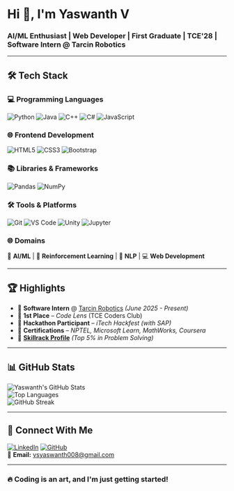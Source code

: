 # Hi 👋, I'm Yaswanth V  
### **AI/ML Enthusiast | Web Developer | First Graduate | TCE'28 | Software Intern @ Tarcin Robotics**  

---

## 🛠️ **Tech Stack**  

### **💻 Programming Languages**  
![Python](https://img.shields.io/badge/Python-3776AB?logo=python&logoColor=white)
![Java](https://img.shields.io/badge/Java-ED8B00?logo=java&logoColor=white)
![C++](https://img.shields.io/badge/C++-00599C?logo=c%2B%2B&logoColor=white)
![C#](https://img.shields.io/badge/C%23-239120?logo=c-sharp&logoColor=white)
![JavaScript](https://img.shields.io/badge/JavaScript-F7DF1E?logo=javascript&logoColor=black)

### **🌐 Frontend Development**  
![HTML5](https://img.shields.io/badge/HTML5-E34F26?logo=html5&logoColor=white)
![CSS3](https://img.shields.io/badge/CSS3-1572B6?logo=css3&logoColor=white)
![Bootstrap](https://img.shields.io/badge/Bootstrap-7952B3?logo=bootstrap&logoColor=white)

### **📚 Libraries & Frameworks**  
![Pandas](https://img.shields.io/badge/Pandas-150458?logo=pandas&logoColor=white)
![NumPy](https://img.shields.io/badge/NumPy-013243?logo=numpy&logoColor=white)

### **🛠️ Tools & Platforms**  
![Git](https://img.shields.io/badge/Git-F05032?logo=git&logoColor=white)
![VS Code](https://img.shields.io/badge/VS_Code-007ACC?logo=visual-studio-code&logoColor=white)
![Unity](https://img.shields.io/badge/Unity-000000?logo=unity&logoColor=white)
![Jupyter](https://img.shields.io/badge/Jupyter-F37626?logo=jupyter&logoColor=white)

### **🌐 Domains**  
🤖 **AI/ML** | 🧠 **Reinforcement Learning** | 📝 **NLP** | 💻 **Web Development**  

---

## 🏆 **Highlights**  

- 💼 **Software Intern** @ [Tarcin Robotics](https://tarcinrobotics.com/) *(June 2025 - Present)*  
- 🥇 **1st Place** – *Code Lens* (TCE Coders Club)  
- 🚀 **Hackathon Participant** – *iTech Hackfest (with SAP)*  
- 📜 **Certifications** – *NPTEL, Microsoft Learn, MathWorks, Coursera*  
- 🧠 **[Skillrack Profile](http://www.skillrack.com/profile/513616/27e0aa1d6f9442b3815f72c2d77f52b61f1957de)** *(Top 5% in Problem Solving)*  

---

## 📊 **GitHub Stats**  

![Yaswanth's GitHub Stats](https://github-readme-stats.vercel.app/api?username=Yaswanth876&show_icons=true&theme=radical&hide_border=true)  
![Top Languages](https://github-readme-stats.vercel.app/api/top-langs/?username=Yaswanth876&layout=compact&theme=radical&hide_border=true)  
![GitHub Streak](https://github-readme-streak-stats.herokuapp.com/?user=Yaswanth876&theme=radical&hide_border=true)  

---

## 🤝 **Connect With Me**  

[![LinkedIn](https://img.shields.io/badge/LinkedIn-0077B5?style=for-the-badge&logo=linkedin&logoColor=white)](https://www.linkedin.com/in/yaswanthv876) 
[![GitHub](https://img.shields.io/badge/GitHub-181717?style=for-the-badge&logo=github&logoColor=white)](https://github.com/Yaswanth876)  
📧 **Email:** [vsyaswanth008@gmail.com](mailto:vsyaswanth008@gmail.com)  

---

### 🔥 **Coding is an art, and I'm just getting started!**  
